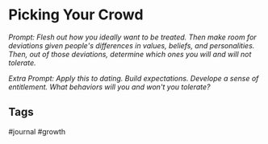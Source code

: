 # Picking Your Crowd

*Prompt: Flesh out how you ideally want to be treated. Then make room for deviations given people's differences in values, beliefs, and personalities. Then, out of those deviations, determine which ones you will and will not tolerate.*  

*Extra Prompt: Apply this to dating. Build expectations. Develope a sense of entitlement. What behaviors will you and won't you tolerate?*

## Tags
#journal #growth
